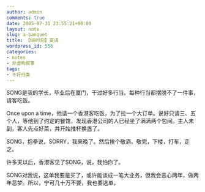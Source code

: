 ```yaml
---
author: admin
comments: true
date: 2005-07-31 23:55:21+00:00
layout: note
slug: a-banquet
title: 【NB时刻】宴请
wordpress_id: 556
categories:
- notes
- 非虚构叙事
tags:
- 不好归类
---
```


SONG是我的学长，毕业后在厦门，干过好多行当。每种行当都摆脱不了一件事，请客吃饭。

Once upon a time，他请一个香港客吃饭，为了拉一个大订单。说好只请三、五个人，等他到了约定的餐馆，发现香港公司的人已经坐了满满两个包间。主人未到，客人先点好菜，并开始推杯换盏了。

SONG，抱拳说，SORRY，我来晚了。然后挨个敬酒。敬完，下楼，打车，走之。

许多天以后，香港客见了SONG，说，我怕你了。

SONG对我说，这单我要是买了，或许能谈成一笔大业务，但我会恶心两年，做两年恶梦。所以，宁可几十万不要，我也要逃单。

